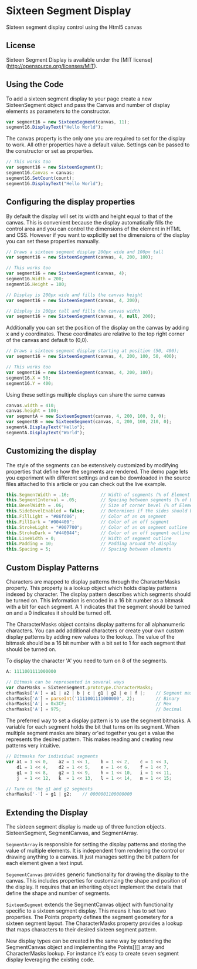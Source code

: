 Sixteen Segment Display
==============
Sixteen segment display control using the Html5 canvas

License
-------
Sixteen Segment Display is available under the [MIT license] (http://opensource.org/licenses/MIT).

Using the Code
-------

To add a sixteen segment display to your page create a new SixteenSegment object and pass the Canvas and number of display elements as parameters to the constructor. 

```javascript
var segment16 = new SixteenSegment(canvas, 11);
segment16.DisplayText("Hello World");
```

The canvas property is the only one you are required to set for the display to work.  All other properties have a default value. Settings can be passed to the constructor or set as properties.

```javascript
// This works too
var segment16 = new SixteenSegment();
segment16.Canvas = canvas;
segment16.SetCount(count);
segment16.DisplayText("Hello World");
```

Configuring the display properties
-------
By default the display will set its width and height equal to that of the canvas.  This is convenient because the display automatically fills the control area and you can control the dimensions of the element in HTML and CSS.  However if you want to explicitly set the dimensions of the display you can set these properties manually.

```javascript
// Draws a sixteen segment display 200px wide and 100px tall
var segment16 = new SixteenSegment(canvas, 4, 200, 100);

// This works too
var segment16 = new SixteenSegment(canvas, 4);
segment16.Width = 200;
segment16.Height = 100;

// Display is 200px wide and fills the canvas height
var segment16 = new SixteenSegment(canvas, 4, 200);

// Display is 200px tall and fills the canvas width
var segment16 = new SixteenSegment(canvas, 4, null, 200);
```

Additionally you can set the position of the display on the canvas by adding x and y coordinates.  These coordinates are relative to the top right corner of the canvas and default to (0,0).

```javascript
// Draws a sixteen segment display starting at position (50, 400);
var segment16 = new SixteenSegment(canvas, 4, 200, 100, 50, 400);

// This works too
var segment16 = new SixteenSegment(canvas, 4, 200, 100);
segment16.X = 50;
segment16.Y = 400;
```

Using these settings multiple displays can share the same canvas

```javascript
canvas.width = 410;
canvas.height = 100;
var segmentA = new SixteenSegment(canvas, 4, 200, 100, 0, 0);
var segmentB = new SixteenSegment(canvas, 4, 200, 100, 210, 0);
segmentA.DisplayText("Hello");
segmentA.DisplayText("World");
```

Customizing the display
-------
The style of the segments can be extensively customized by modifying properties that define how the segments are rendered.  The demo page lets you experiment with different settings and can be downloaded in the source files attached to this article or you can check out the live example.

```javascript
this.SegmentWidth = .16;            // Width of segments (% of Element Width)
this.SegmentInterval = .05;         // Spacing between segments (% of Element Width)
this.BevelWidth = .06;              // Size of corner bevel (% of Element Width)
this.SideBevelEnabled = false;      // Determines if the sides should be beveled
this.FillLight = "#86fd06";         // Color of an on segment
this.FillDark = "#004400";          // Color of an off segment
this.StrokeLight = "#007700";       // Color of an on segment outline
this.StrokeDark = "#440044";        // Color of an off segment outline
this.LineWidth = 0;                 // Width of segment outline
this.Padding = 10;                  // Padding around the display
this.Spacing = 5;                   // Spacing between elements
```

Custom Display Patterns
-------
Characters are mapped to display patterns through the CharacterMasks property.  This property is a lookup object which holds display patterns indexed by character.  The display pattern describes which segments should be turned on.  This information is encoded in a 16 bit number as a bitmask with a bit for each segment.  A 1 indicates that the segment should be turned on and a 0 indicates it should be turned off. 

The CharacterMasks object contains display patterns for all alphanumeric characters.  You can add additional characters or create your own custom display patterns by adding new values to the lookup.  The value of the bitmask should be a 16 bit number with a bit set to 1 for each segment that should be turned on.  

To display the character 'A' you need to turn on 8 of the segments.

```javascript
A: 1111001111000000

// Bitmask can be represented in several ways
var charMasks = SixteenSegment.prototype.CharacterMasks;
charMasks['A'] = a1 | a2 | b | c | g1 | g2 | e | f |;    // Segment masks
charMasks['A'] = parseInt('1111001111000000', 2);        // Binary
charMasks['A'] = 0x3CF;                                  // Hex
charMasks['A'] = 975;                                    // Decimal
```
The preferred way to set a display pattern is to  use the segment bitmasks. A variable for each segment holds the bit that turns on its segment. When multiple segment masks are binary or'ed together you get a value the represents the desired pattern.  This makes reading and creating new patterns very intuitive.

```javascript
// Bitmasks for individual segments
var a1 = 1 << 0,    a2 = 1 << 1,    b = 1 << 2,    c = 1 << 3,
    d1 = 1 << 4,    d2 = 1 << 5,    e = 1 << 6,    f = 1 << 7,
    g1 = 1 << 8,    g2 = 1 << 9,    h = 1 << 10,   i = 1 << 11,
    j  = 1 << 12,   k  = 1 << 13,   l = 1 << 14,   m = 1 << 15;

// Turn on the g1 and g2 segments
charMasks['-'] = g1 | g2;    // 0000001100000000
```

Extending the Display
-------
The sixteen segment display is made up of three function objects. SixteenSegment, SegmentCanvas, and SegmentArray.

`SegmentArray` is responsible for setting the display patterns and storing the value of multiple elements.  It is independent from rendering the control or drawing anything to a canvas.  It just manages setting the bit pattern for each element given a text input.

`SegementCanvas` provides generic functionality for drawing the display to the canvas.  This includes properties for customizing the shape and position of the display.  It requires that an inheriting object implement the details that define the shape and number of segments. 

`SixteenSegment` extends the SegmentCanvas object with functionality specific to a sixteen segment display.  This means it has to set two properties.  The Points property defines the segment geometery for a sixteen segment layout.  The CharacterMasks property provides a lookup that maps characters to their desired sixteen segment pattern.

New display types can be created in the same way by extending the SegmentCanvas object and implementing the Points[][] array and CharacterMasks lookup.  For instance it’s easy to create seven segment display leveraging the existing code.
